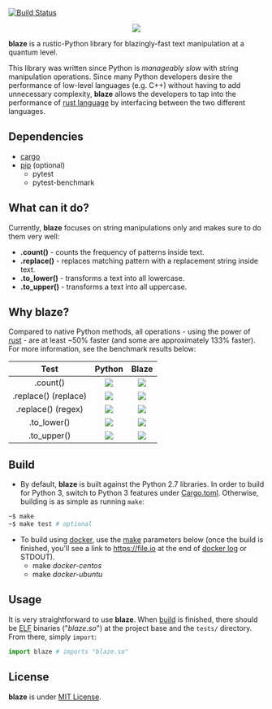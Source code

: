 [![Build Status](https://travis-ci.org/initbar/blaze.svg?branch=master)](https://travis-ci.org/initbar/blaze)
<p align="center">
  <img src="https://raw.githubusercontent.com/initbar/blaze/docs/logo.png">
</p>

**blaze** is a rustic-Python library for blazingly-fast text manipulation at a quantum level.

This library was written since Python is *manageably slow* with string manipulation operations. Since many Python developers desire the performance of low-level languages (e.g. C++) without having to add unnecessary complexity, **blaze** allows the developers to tap into the performance of [rust language](https://www.rust-lang.org) by interfacing between the two different languages.

## Dependencies

- [cargo](https://github.com/rust-lang/cargo)
- [pip](https://github.com/pypa/pip) (optional)
  - pytest
  - pytest-benchmark

## What can it do?

Currently, **blaze** focuses on string manipulations only and makes sure to do them very well:

- **.count()** - counts the frequency of patterns inside text.
- **.replace()** - replaces matching pattern with a replacement string inside text.
- **.to_lower()** - transforms a text into all lowercase.
- **.to_upper()** - transforms a text into all uppercase.

## Why **blaze**?

Compared to native Python methods, all operations - using the power of [rust](https://www.rust-lang.org) - are at least ~50% faster (and some are approximately 133% faster). For more information, see the benchmark results below:

| **Test** | **Python** | **Blaze** |
|:--------:|:----------:|:---------:|
| .count() | ![](https://raw.githubusercontent.com/initbar/blaze/docs/benchmark/python/count.png) | ![](https://raw.githubusercontent.com/initbar/blaze/docs/benchmark/rust/count.png) |
| .replace() (replace) | ![](https://raw.githubusercontent.com/initbar/blaze/docs/benchmark/python/replace.png) | ![](https://raw.githubusercontent.com/initbar/blaze/docs/benchmark/rust/replace.png) |
| .replace() (regex) | ![](https://raw.githubusercontent.com/initbar/blaze/docs/benchmark/python/regex.png) | ![](https://raw.githubusercontent.com/initbar/blaze/docs/benchmark/rust/regex.png) |
| .to_lower() | ![](https://raw.githubusercontent.com/initbar/blaze/docs/benchmark/python/lowercase.png) | ![](https://raw.githubusercontent.com/initbar/blaze/docs/benchmark/rust/lowercase.png) |
| .to_upper() | ![](https://raw.githubusercontent.com/initbar/blaze/docs/benchmark/python/uppercase.png) | ![](https://raw.githubusercontent.com/initbar/blaze/docs/benchmark/rust/uppercase.png) |

## Build

- By default, **blaze** is built against the Python 2.7 libraries. In order to build for Python 3, switch to Python 3 features under [Cargo.toml](https://github.com/initbar/blaze/blob/master/src/Cargo.toml). Otherwise, building is as simple as running `make`:

```bash
~$ make
~$ make test # optional
```

- To build using [docker](https://www.docker.com), use the [make](https://github.com/initbar/blaze/blob/master/Makefile) parameters below (once the build is finished, you'll see a link to https://file.io at the end of [docker log](https://docs.docker.com/engine/reference/commandline/logs) or STDOUT).
  - make *docker-centos*
  - make *docker-ubuntu*

## Usage

It is very straightforward to use **blaze**. When [build](#build) is finished, there should be [ELF](https://en.wikipedia.org/wiki/Executable_and_Linkable_Format) binaries ("*blaze.so*") at the project base and the `tests/` directory. From there, simply `import`:

```python
import blaze # imports "blaze.so"
```

## License

**blaze** is under [MIT License](./LICENSE.md).
